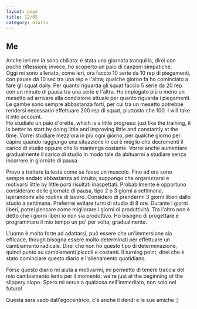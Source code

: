 ```yaml
--- 
layout: page
title: 12/05
category: diario
---
```


## Me

Anche ieri me la sono chillata: è stata una giornata tranquilla, direi con poche
riflessioni; invece, ho scoperto un paio di canzoni simpatiche.  
Oggi mi sono allenato, come ieri, ora faccio 10 serie da 10 rep di piegamenti,
con pause da 10 sec tra una rep e l'altra; qualche giorno fa ho cominciato a
fare gli squat daily. Per quanto riguarda gli squat faccio 5 serie da 20 rep con
un minuto di pausa tra una serie e l'altra. Ho impiegato più o meno un mesetto
ad arrivare alla condizione attuale per quanto riguarda i piegamenti. Le gambe
sono sempre abbastanza forti, per cui tra un mesetto potrebbe rendersi
necessario effettuare 200 rep di squat, piuttosto che 100. I will take it into
account.  
Ho studiato un paio d'orette, which is a little progress: just like the
training, it is better to start by doing little and improving little and
constantly at the time. Vorrei studiare mezz'ora in più ogni giorno, per qualche
giorno per capire quando raggiungo una situazione in cui è meglio che decrementi
il carico di studio oppure che lo mantenga costante. 
Vorrei anche aumentare gradualmente il carico di studio in modo tale da 
abituarmi a studiare senza incorrere in giornate di pausa.  

Provo a trattare la testa come se fosse un muscolo. Fino ad
ora sono sempre andato abbastanza ad intuito; suppongo che organizzarsi e
motivarsi little by little porti risultati inaspettati. Probabilmente è
opportuno considerare delle giornate di pausa, tipo 2 o 3 giorni a settimana,
ispirandomi alle routine di lavoro. Considero di prendermi 3 giorni liberi dallo
studio a settimana. Preferirei evitare turni di studio di 8 ore.
Durante i giorni liberi, potrei pensare come migliorare i
giorni di produttività. Tra l'altro non è detto che i giorni liberi io non sia
produttivo. Ho bisogno di progettare e programmare il mio tempo un po' per
volta, gradualmente.  

L'uomo è molto forte ad adattarsi, può essere che un'immersione sia efficace,
though bisogna essere molto determinati per effettuare un cambiamento radicale.
Direi che non ho questo tipo di determinazione, quindi punto su cambiamenti
piccoli e costanti. Il turning point, direi che è stato cominciare questo diario
e l'allenamento quotidiano.  

Forse questo diario mi aiuta a motivarmi, mi permette di tenere traccia del mio
cambiamento lento per il momento: we're just at the beginning of the slippery
slope. Spero mi serva a qualcosa nell'immediato, non solo nel futuro!  

Questa sera vado dall'egocentrico, c'è anche il dendi e le sue amiche ;)  
